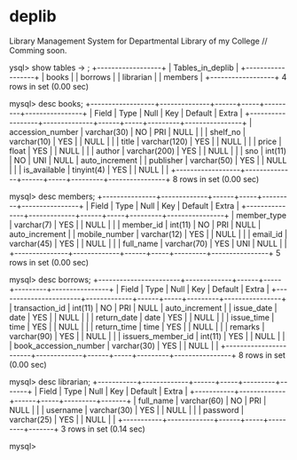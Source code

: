# deplib
Library Management System for Departmental Library of my College
// Comming soon.


ysql> show tables
    -> ;
+------------------+
| Tables_in_deplib |
+------------------+
| books            |
| borrows          |
| librarian        |
| members          |
+------------------+
4 rows in set (0.00 sec)

mysql> desc books;
+------------------+--------------+------+-----+---------+----------------+
| Field            | Type         | Null | Key | Default | Extra          |
+------------------+--------------+------+-----+---------+----------------+
| accession_number | varchar(30)  | NO   | PRI | NULL    |                |
| shelf_no         | varchar(10)  | YES  |     | NULL    |                |
| title            | varchar(120) | YES  |     | NULL    |                |
| price            | float        | YES  |     | NULL    |                |
| author           | varchar(200) | YES  |     | NULL    |                |
| sno              | int(11)      | NO   | UNI | NULL    | auto_increment |
| publisher        | varchar(50)  | YES  |     | NULL    |                |
| is_available     | tinyint(4)   | YES  |     | NULL    |                |
+------------------+--------------+------+-----+---------+----------------+
8 rows in set (0.00 sec)

mysql> desc members;
+---------------+-------------+------+-----+---------+----------------+
| Field         | Type        | Null | Key | Default | Extra          |
+---------------+-------------+------+-----+---------+----------------+
| member_type   | varchar(7)  | YES  |     | NULL    |                |
| member_id     | int(11)     | NO   | PRI | NULL    | auto_increment |
| mobile_number | varchar(12) | YES  |     | NULL    |                |
| email_id      | varchar(45) | YES  |     | NULL    |                |
| full_name     | varchar(70) | YES  | UNI | NULL    |                |
+---------------+-------------+------+-----+---------+----------------+
5 rows in set (0.00 sec)

mysql> desc borrows;
+-----------------------+-------------+------+-----+---------+----------------+
| Field                 | Type        | Null | Key | Default | Extra          |
+-----------------------+-------------+------+-----+---------+----------------+
| transaction_id        | int(11)     | NO   | PRI | NULL    | auto_increment |
| issue_date            | date        | YES  |     | NULL    |                |
| return_date           | date        | YES  |     | NULL    |                |
| issue_time            | time        | YES  |     | NULL    |                |
| return_time           | time        | YES  |     | NULL    |                |
| remarks               | varchar(90) | YES  |     | NULL    |                |
| issuers_member_id     | int(11)     | YES  |     | NULL    |                |
| book_accession_number | varchar(30) | YES  |     | NULL    |                |
+-----------------------+-------------+------+-----+---------+----------------+
8 rows in set (0.00 sec)

mysql> desc librarian;
+-----------+-------------+------+-----+---------+-------+
| Field     | Type        | Null | Key | Default | Extra |
+-----------+-------------+------+-----+---------+-------+
| full_name | varchar(60) | NO   | PRI | NULL    |       |
| username  | varchar(30) | YES  |     | NULL    |       |
| password  | varchar(25) | YES  |     | NULL    |       |
+-----------+-------------+------+-----+---------+-------+
3 rows in set (0.14 sec)

mysql> 
